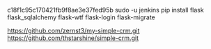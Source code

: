 
c18f1c95c170421fb9f8ae3e37fed95b
sudo -u jenkins pip install flask flask_sqlalchemy flask-wtf flask-login flask-migrate

https://github.com/zernst3/my-simple-crm.git
https://github.com/thstarshine/simple-crm.git
